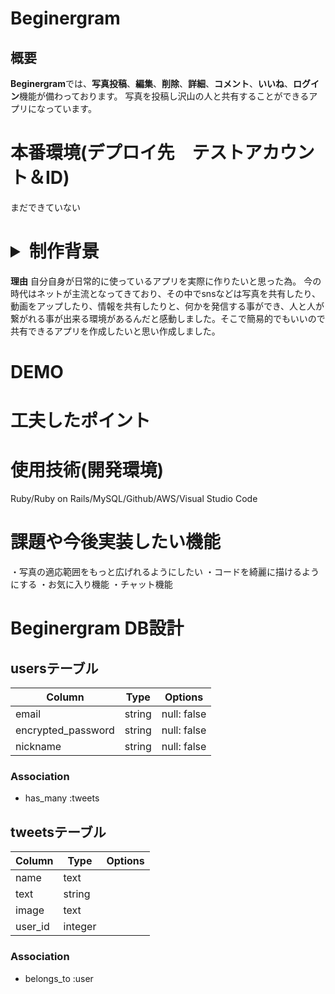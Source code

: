 # Beginergram

## 概要
 **Beginergram**では、**写真投稿**、**編集**、**削除**、**詳細**、**コメント**、**いいね**、**ログイン**機能が備わっております。
 写真を投稿し沢山の人と共有することができるアプリになっています。

# 本番環境(デプロイ先　テストアカウント＆ID)
 まだできていない

# <details><summary> 制作背景 </summary>
 **理由**
 自分自身が日常的に使っているアプリを実際に作りたいと思った為。
 今の時代はネットが主流となってきており、その中でsnsなどは写真を共有したり、動画をアップしたり、情報を共有したりと、何かを発信する事ができ、人と人が繋がれる事が出来る環境があるんだと感動しました。そこで簡易的でもいいので共有できるアプリを作成したいと思い作成しました。</details>

# DEMO

# 工夫したポイント
 
# 使用技術(開発環境)
 Ruby/Ruby on Rails/MySQL/Github/AWS/Visual Studio Code

# 課題や今後実装したい機能
 ・写真の適応範囲をもっと広げれるようにしたい
 ・コードを綺麗に描けるようにする
 ・お気に入り機能
 ・チャット機能

# Beginergram DB設計

## usersテーブル
|Column|Type|Options|
|------|----|-------|
|email|string|null: false|
|encrypted_password|string|null: false|
|nickname|string|null: false|
### Association
- has_many :tweets

## tweetsテーブル
|Column|Type|Options|
|------|----|-------|
|name|text||
|text|string||
|image|text||
|user_id|integer||
### Association
- belongs_to :user

